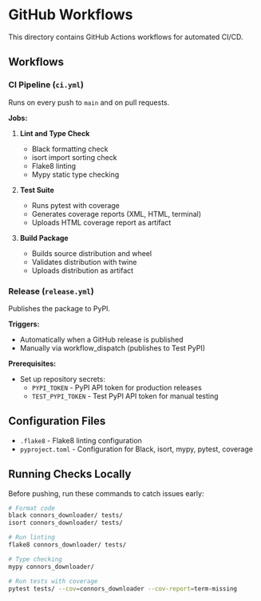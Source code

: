 # GitHub Workflows

This directory contains GitHub Actions workflows for automated CI/CD.

## Workflows

### CI Pipeline (`ci.yml`)

Runs on every push to `main` and on pull requests.

**Jobs:**

1. **Lint and Type Check**
   - Black formatting check
   - isort import sorting check
   - Flake8 linting
   - Mypy static type checking

2. **Test Suite**
   - Runs pytest with coverage
   - Generates coverage reports (XML, HTML, terminal)
   - Uploads HTML coverage report as artifact

3. **Build Package**
   - Builds source distribution and wheel
   - Validates distribution with twine
   - Uploads distribution as artifact

### Release (`release.yml`)

Publishes the package to PyPI.

**Triggers:**
- Automatically when a GitHub release is published
- Manually via workflow_dispatch (publishes to Test PyPI)

**Prerequisites:**
- Set up repository secrets:
  - `PYPI_TOKEN` - PyPI API token for production releases
  - `TEST_PYPI_TOKEN` - Test PyPI API token for manual testing

## Configuration Files

- `.flake8` - Flake8 linting configuration
- `pyproject.toml` - Configuration for Black, isort, mypy, pytest, coverage

## Running Checks Locally

Before pushing, run these commands to catch issues early:

```bash
# Format code
black connors_downloader/ tests/
isort connors_downloader/ tests/

# Run linting
flake8 connors_downloader/ tests/

# Type checking
mypy connors_downloader/

# Run tests with coverage
pytest tests/ --cov=connors_downloader --cov-report=term-missing
```
